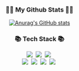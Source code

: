 <!-- ![header](https://capsule-render.vercel.app/api?type=cylinder&color=2F2F2F&height=200&section=header&text=Hi!%20I'm%20Junmoo&fontSize=100&fontColor=FFFFFF) -->


<h3 align="center">👩‍💻 My Github Stats 👩‍💻</h3>
<div align="center">

[![Anurag's GitHub stats](https://github-readme-stats.vercel.app/api?username=hyeinisfree&hide_title=true&show_icons=true&include_all_commits=true&disable_animations=true&theme=vue)](https://github.com/anuraghazra/github-readme-stats)
</div>


<h3 align="center">📚 Tech Stack 📚</h3>
<p align="center">
  <img src="https://img.shields.io/badge/Java-007396?style=flat-square&logo=Java&logoColor=white"/></a>&nbsp
  <img src="https://img.shields.io/badge/Python-3766AB?style=flat-square&logo=Python&logoColor=white"/></a>&nbsp 
  <img src="https://img.shields.io/badge/Django-000000?style=flat-square&logo=Django&logoColor=white"/></a>&nbsp
  <br>
  <img src="https://img.shields.io/badge/Pytorch-E6B91E?style=flat-square&logo=Pytorch&logoColor=white"/></a>&nbsp 
  <img src="https://img.shields.io/badge/TensorFlow-232F3E?style=flat-square&logo=TensorFlow&logoColor=white"/></a>&nbsp 
  <img src="https://img.shields.io/badge/Docker-2496ED?style=flat-square&logo=Docker&logoColor=white"/></a>&nbsp 
  <img src="https://img.shields.io/badge/BigQuery-D24939?style=flat-square&logo=BigQuery&logoColor=white"/></a>&nbsp 
</p>

